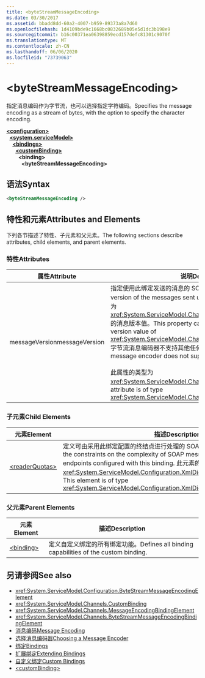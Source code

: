 ```yaml
---
title: <byteStreamMessageEncoding>
ms.date: 03/30/2017
ms.assetid: bbadd8dd-60a2-4007-b959-89373a8a7d60
ms.openlocfilehash: 1d4109bde9c1668bc0832689b05e5d1dc3b198e9
ms.sourcegitcommit: b16c00371ea06398859ecd157defc81301c9070f
ms.translationtype: MT
ms.contentlocale: zh-CN
ms.lasthandoff: 06/06/2020
ms.locfileid: "73739063"
---
```

# \<byteStreamMessageEncoding>
<span data-ttu-id="af49e-101">指定消息编码作为字节流，也可以选择指定字符编码。</span><span class="sxs-lookup"><span data-stu-id="af49e-101">Specifies the message encoding as a stream of bytes, with the option to specify the character encoding.</span></span>  
  
[**\<configuration>**](../configuration-element.md)\
&nbsp;&nbsp;[**\<system.serviceModel>**](system-servicemodel.md)\
&nbsp;&nbsp;&nbsp;&nbsp;[**\<bindings>**](bindings.md)\
&nbsp;&nbsp;&nbsp;&nbsp;&nbsp;&nbsp;[**\<customBinding>**](custombinding.md)\
&nbsp;&nbsp;&nbsp;&nbsp;&nbsp;&nbsp;&nbsp;&nbsp;**\<binding>**\
&nbsp;&nbsp;&nbsp;&nbsp;&nbsp;&nbsp;&nbsp;&nbsp;&nbsp;&nbsp;**\<byteStreamMessageEncoding>**  
  
## <a name="syntax"></a><span data-ttu-id="af49e-102">语法</span><span class="sxs-lookup"><span data-stu-id="af49e-102">Syntax</span></span>  
  
```xml  
<byteStreamMessageEncoding />
```  
  
## <a name="attributes-and-elements"></a><span data-ttu-id="af49e-103">特性和元素</span><span class="sxs-lookup"><span data-stu-id="af49e-103">Attributes and Elements</span></span>  
 <span data-ttu-id="af49e-104">下列各节描述了特性、子元素和父元素。</span><span class="sxs-lookup"><span data-stu-id="af49e-104">The following sections describe attributes, child elements, and parent elements.</span></span>  
  
### <a name="attributes"></a><span data-ttu-id="af49e-105">特性</span><span class="sxs-lookup"><span data-stu-id="af49e-105">Attributes</span></span>  
  
|<span data-ttu-id="af49e-106">属性</span><span class="sxs-lookup"><span data-stu-id="af49e-106">Attribute</span></span>|<span data-ttu-id="af49e-107">说明</span><span class="sxs-lookup"><span data-stu-id="af49e-107">Description</span></span>|  
|---------------|-----------------|  
|<span data-ttu-id="af49e-108">messageVersion</span><span class="sxs-lookup"><span data-stu-id="af49e-108">messageVersion</span></span>|<span data-ttu-id="af49e-109">指定使用此绑定发送的消息的 SOAP 版本。</span><span class="sxs-lookup"><span data-stu-id="af49e-109">Specifies the SOAP version of the messages sent using the binding.</span></span> <span data-ttu-id="af49e-110">此属性只能设置为 <xref:System.ServiceModel.Channels.MessageVersion.None%2A> 的消息版本值。</span><span class="sxs-lookup"><span data-stu-id="af49e-110">This property can only be set to the message version value of <xref:System.ServiceModel.Channels.MessageVersion.None%2A>.</span></span> <span data-ttu-id="af49e-111">字节流消息编码器不支持其他任何消息版本。</span><span class="sxs-lookup"><span data-stu-id="af49e-111">The byte stream message encoder does not support any other message versions.</span></span><br /><br /> <span data-ttu-id="af49e-112">此属性的类型为 <xref:System.ServiceModel.Channels.MessageVersion>。</span><span class="sxs-lookup"><span data-stu-id="af49e-112">This attribute is of type <xref:System.ServiceModel.Channels.MessageVersion>.</span></span>|  
  
### <a name="child-elements"></a><span data-ttu-id="af49e-113">子元素</span><span class="sxs-lookup"><span data-stu-id="af49e-113">Child Elements</span></span>  
  
|<span data-ttu-id="af49e-114">元素</span><span class="sxs-lookup"><span data-stu-id="af49e-114">Element</span></span>|<span data-ttu-id="af49e-115">描述</span><span class="sxs-lookup"><span data-stu-id="af49e-115">Description</span></span>|  
|-------------|-----------------|  
|[\<readerQuotas>](https://docs.microsoft.com/previous-versions/dotnet/netframework-4.0/ms731325(v=vs.100))|<span data-ttu-id="af49e-116">定义可由采用此绑定配置的终结点进行处理的 SOAP 消息的复杂性约束。</span><span class="sxs-lookup"><span data-stu-id="af49e-116">Defines the constraints on the complexity of SOAP messages that can be processed by endpoints configured with this binding.</span></span> <span data-ttu-id="af49e-117">此元素的类型为 <xref:System.ServiceModel.Configuration.XmlDictionaryReaderQuotasElement>。</span><span class="sxs-lookup"><span data-stu-id="af49e-117">This element is of type <xref:System.ServiceModel.Configuration.XmlDictionaryReaderQuotasElement>.</span></span>|  
  
### <a name="parent-elements"></a><span data-ttu-id="af49e-118">父元素</span><span class="sxs-lookup"><span data-stu-id="af49e-118">Parent Elements</span></span>  
  
|<span data-ttu-id="af49e-119">元素</span><span class="sxs-lookup"><span data-stu-id="af49e-119">Element</span></span>|<span data-ttu-id="af49e-120">描述</span><span class="sxs-lookup"><span data-stu-id="af49e-120">Description</span></span>|  
|-------------|-----------------|  
|[\<binding>](bindings.md)|<span data-ttu-id="af49e-121">定义自定义绑定的所有绑定功能。</span><span class="sxs-lookup"><span data-stu-id="af49e-121">Defines all binding capabilities of the custom binding.</span></span>|  
  
## <a name="see-also"></a><span data-ttu-id="af49e-122">另请参阅</span><span class="sxs-lookup"><span data-stu-id="af49e-122">See also</span></span>

- <xref:System.ServiceModel.Configuration.ByteStreamMessageEncodingElement>
- <xref:System.ServiceModel.Channels.CustomBinding>
- <xref:System.ServiceModel.Channels.MessageEncodingBindingElement>
- <xref:System.ServiceModel.Channels.ByteStreamMessageEncodingBindingElement>
- [<span data-ttu-id="af49e-123">消息编码</span><span class="sxs-lookup"><span data-stu-id="af49e-123">Message Encoding</span></span>](message-encoding.md)
- [<span data-ttu-id="af49e-124">选择消息编码器</span><span class="sxs-lookup"><span data-stu-id="af49e-124">Choosing a Message Encoder</span></span>](../../../wcf/feature-details/choosing-a-message-encoder.md)
- [<span data-ttu-id="af49e-125">绑定</span><span class="sxs-lookup"><span data-stu-id="af49e-125">Bindings</span></span>](../../../wcf/bindings.md)
- [<span data-ttu-id="af49e-126">扩展绑定</span><span class="sxs-lookup"><span data-stu-id="af49e-126">Extending Bindings</span></span>](../../../wcf/extending/extending-bindings.md)
- [<span data-ttu-id="af49e-127">自定义绑定</span><span class="sxs-lookup"><span data-stu-id="af49e-127">Custom Bindings</span></span>](../../../wcf/extending/custom-bindings.md)
- [\<customBinding>](custombinding.md)
